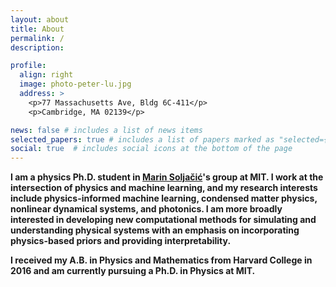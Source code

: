 ```yaml
---
layout: about
title: About
permalink: /
description: 

profile:
  align: right
  image: photo-peter-lu.jpg
  address: >
    <p>77 Massachusetts Ave, Bldg 6C-411</p>
    <p>Cambridge, MA 02139</p>

news: false # includes a list of news items
selected_papers: true # includes a list of papers marked as "selected={true}"
social: true  # includes social icons at the bottom of the page
---
```


<b>I am a physics Ph.D. student in [Marin Soljačić](https://www.rle.mit.edu/marin/)'s group at MIT. I work at the intersection of physics and machine learning, and my research interests include physics-informed machine learning, condensed matter physics, nonlinear dynamical systems, and photonics. I am more broadly interested in developing new computational methods for simulating and understanding physical systems with an emphasis on incorporating physics-based priors and providing interpretability.</b>

<b>I received my A.B. in Physics and Mathematics from Harvard College in 2016 and am currently pursuing a Ph.D. in Physics at MIT.</b>
